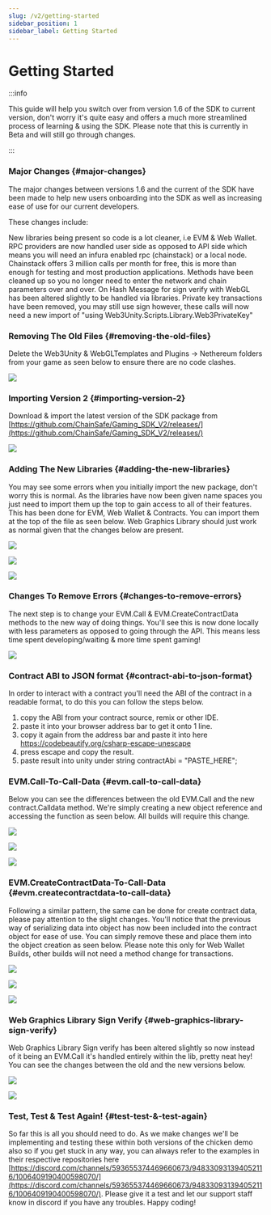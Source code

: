 ```yaml
---
slug: /v2/getting-started
sidebar_position: 1
sidebar_label: Getting Started
---
```



# Getting Started

:::info

This guide will help you switch over from version 1.6 of the SDK to current version, don't worry it's quite easy and offers a much more streamlined process of learning & using the SDK. Please note that this is currently in Beta and will still go through changes.

:::

### Major Changes {#major-changes}

The major changes between versions 1.6 and the current of the SDK have been made to help new users onboarding into the SDK as well as increasing ease of use for our current developers.

These changes include:

New libraries being present so code is a lot cleaner, i.e EVM & Web Wallet.
RPC providers are now handled user side as opposed to API side which means you will need an infura enabled rpc (chainstack) or a local node.
Chainstack offers 3 million calls per month for free, this is more than enough for testing and most production applications.
Methods have been cleaned up so you no longer need to enter the network and chain parameters over and over.
On Hash Message for sign verify with WebGL has been altered slightly to be handled via libraries.
Private key transactions have been removed, you may still use sign however, these calls will now need a new import of "using Web3Unity.Scripts.Library.Web3PrivateKey"

### Removing The Old Files {#removing-the-old-files}

Delete the Web3Unity & WebGLTemplates and Plugins -> Nethereum folders from your game as seen below to ensure there are no code clashes.

![](v2Assets/v2DeletePreviousSDKFiles.png)

### Importing Version 2 {#importing-version-2}

Download & import the latest version of the SDK package from [https://github.com/ChainSafe/Gaming_SDK_V2/releases/](https://github.com/ChainSafe/Gaming_SDK_V2/releases/)

![](v2Assets/v2installv2unitypackage.png)

### Adding The New Libraries {#adding-the-new-libraries}

You may see some errors when you initially import the new package, don't worry this is normal. As the libraries have now been given name spaces you just need to import them up the top to gain access to all of their features. This has been done for EVM, Web Wallet & Contracts. You can import them at the top of the file as seen below. Web Graphics Library should just work as normal given that the changes below are present.

![](v2Assets/v2importevmlib.png)

![](v2Assets/v2web3walleterror.png)

![](v2Assets/v2web3walletlibimport.png)


### Changes To Remove Errors {#changes-to-remove-errors}

The next step is to change your EVM.Call & EVM.CreateContractData methods to the new way of doing things. You'll see this is now done locally with less parameters as opposed to going through the API. This means less time spent developing/waiting & more time spent gaming!

![](v2Assets/v2InstallErrors.png)

### Contract ABI to JSON format {#contract-abi-to-json-format}
In order to interact with a contract you'll need the ABI of the contract in a readable format, to do this you can follow the steps below.

1. copy the ABI from your contract source, remix or other IDE.
2. paste it into your browser address bar to get it onto 1 line.
3. copy it again from the address bar and paste it into here https://codebeautify.org/csharp-escape-unescape
4. press escape and copy the result.
5. paste result into unity under string contractAbi = "PASTE_HERE";

### EVM.Call-To-Call-Data {#evm.call-to-call-data}

Below you can see the differences between the old EVM.Call and the new contract.Calldata method. We're simply creating a new object reference and accessing the function as seen below. All builds will require this change.

![](v2Assets/v2importcontractslib.png)

![](v2Assets/v2evmcallold.png)

![](v2Assets/v2evmcallnew.png)

### EVM.CreateContractData-To-Call-Data {#evm.createcontractdata-to-call-data}

Following a similar pattern, the same can be done for create contract data, please pay attention to the slight changes. You'll notice that the previous way of serializing data into object has now been included into the contract object for ease of use. You can simply remove these and place them into the object creation as seen below. Please note this only for Web Wallet Builds, other builds will not need a method change for transactions.

![](v2Assets/v2importcontractslib.png)

![](v2Assets/v2createcontractdataold.png)

![](v2Assets/v2createcontractdatanew.png)

### Web Graphics Library Sign Verify {#web-graphics-library-sign-verify}

Web Graphics Library Sign verify has been altered slightly so now instead of it being an EVM.Call it's handled entirely within the lib, pretty neat hey! You can see the changes between the old and the new versions below.

![](v2Assets/v2webglsignverifyold.png)

![](v2Assets/v2webglsignverifynew.png)

### Test, Test & Test Again! {#test-test-&-test-again}
So far this is all you should need to do. As we make changes we'll be implementing and testing these within both versions of the chicken demo also so if you get stuck in any way, you can always refer to the examples in their respective repositories here [https://discord.com/channels/593655374469660673/948330931394052116/1006409190400598070/](https://discord.com/channels/593655374469660673/948330931394052116/1006409190400598070/). Please give it a test and let our support staff know in discord if you have any troubles. Happy coding!